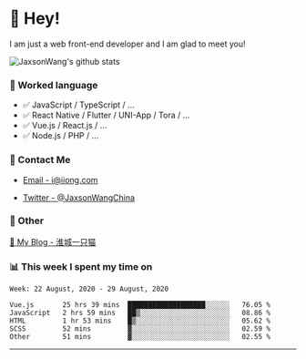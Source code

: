 # 👋 Hey!

I am just a web front-end developer and I am glad to meet you!

![JaxsonWang's github stats](https://github-readme-stats.vercel.app/api?username=JaxsonWang&&show_icons=true&&title_color=1abc9c&&icon_color=1abc9c)


### 📝 Worked language

- ✅ JavaScript / TypeScript / ...
- ✅ React Native / Flutter / UNI-App / Tora / ...
- ✅ Vue.js / React.js / ...
- ✅ Node.js / PHP / ...

### 📮 Contact Me

- [Email - i@iiong.com](mailto:i@iiong.com)

- [Twitter - @JaxsonWangChina](https://twitter.com/JaxsonWangChina)

### 🤪 Other

[📌 My Blog - 淮城一只猫](https://iiong.com)

### 📊 This week I spent my time on

<!--START_SECTION:waka-->
```text
Week: 22 August, 2020 - 29 August, 2020

Vue.js       25 hrs 39 mins  ███████████████████░░░░░░   76.05 % 
JavaScript   2 hrs 59 mins   ██▒░░░░░░░░░░░░░░░░░░░░░░   08.86 % 
HTML         1 hr 53 mins    █▒░░░░░░░░░░░░░░░░░░░░░░░   05.62 % 
SCSS         52 mins         ▓░░░░░░░░░░░░░░░░░░░░░░░░   02.59 % 
Other        51 mins         ▓░░░░░░░░░░░░░░░░░░░░░░░░   02.55 % 
```
<!--END_SECTION:waka-->

---
